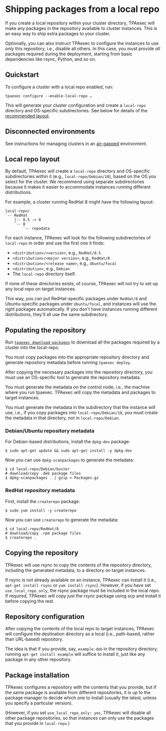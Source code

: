 # Shipping packages from a local repo

If you create a local repository within your cluster directory, TPAexec
will make any packages in the repository available to cluster instances.
This is an easy way to ship extra packages to your cluster.

Optionally, you can also instruct TPAexec to configure the instances to
use _only_ this repository, i.e., disable all others. In this case, you
must provide _all_ packages required during the deployment, starting
from basic dependencies like rsync, Python, and so on.

## Quickstart

To configure a cluster with a local repo enabled, run:

    tpaexec configure --enable-local-repo …

This will generate your cluster configuration and create a `local-repo`
directory and OS-specific subdirectories. See below for details of the
[recommended layout](#local-repo-layout).

## Disconnected environments

See instructions for managing clusters in an [air-gapped](air-gapped.md)
environment.

## Local repo layout

By default, TPAexec will create a `local-repo` directory and OS-specific
subdirectories within it (e.g., `local-repo/Debian/10`), based on the OS
you select for the cluster. We recommend using separate subdirectories
because it makes it easier to accommodate instances running different
distributions.

For example, a cluster running RedHat 8 might have the following layout:

```text
local-repo/
`-- RedHat
    |-- 8.5 -> 8
    `-- 8
        `-- repodata
```

For each instance, TPAexec will look for the following subdirectories of
`local-repo` in order and use the first one it finds:

* `<distribution>/<version>`, e.g., `RedHat/8.5`
* `<distribution>/<major version>`, e.g., `RedHat/8`
* `<distribution>/<release name>`, e.g., `Ubuntu/focal`
* `<distribution>`, e.g., `Debian`
* The `local-repo` directory itself.

If none of these directories exists, of course, TPAexec will not try to
set up any local repo on target instances.

This way, you can put RedHat-specific packages under `RedHat/8` and
Ubuntu-specific packages under `Ubuntu/focal`, and instances will use
the right packages automatically. If you don't have instances running
different distributions, they'll all use the same subdirectory.

## Populating the repository

Run [`tpaexec download-packages`](tpaexec-download-packages.md) to
download all the packages required by a cluster into the local-repo.

You must copy packages into the appropriate repository directory and
generate repository metadata before running `tpaexec deploy`.

After copying the necessary packages into the repository directory, you
must use an OS-specific tool to generate the repository metadata.

You must generate the metadata on the control node, i.e., the machine
where you run tpaexec. TPAexec will copy the metadata and packages to
target instances.

You must generate the metadata in the subdirectory that the instance
will use, i.e., if you copy packages into `local-repo/Debian/10`, you
must create the metadata in that directory, not in `local-repo/Debian`.

### Debian/Ubuntu repository metadata

For Debian-based distributions, install the `dpkg-dev` package:

```shell
$ sudo apt-get update && sudo apt-get install -y dpkg-dev
```

Now you can use `dpkg-scanpackages` to generate the metadata:

```shell
$ cd local-repo/Debian/buster
# download/copy .deb package files
$ dpkg-scanpackages . | gzip > Packages.gz
```

### RedHat repository metadata

First, install the `createrepo` package:

```shell
$ sudo yum install -y createrepo
```

Now you can use `createrepo` to generate the metadata:

```shell
$ cd local-repo/RedHat/8
# download/copy .rpm package files
$ createrepo .
```

## Copying the repository

TPAexec will use rsync to copy the contents of the repository directory,
including the generated metadata, to a directory on target instances.

If rsync is not already available on an instance, TPAexec can install it
(i.e., `apt-get install rsync` or `yum install rsync`). However, if you
have set `use_local_repo_only`, the rsync package must be included in
the local repo. If required, TPAexec will copy just the rsync package
using scp and install it before copying the rest.

## Repository configuration

After copying the contents of the local repo to target instances,
TPAexec will configure the destination directory as a local (i.e.,
path-based, rather than URL-based) repository.

The idea is that if you provide, say, `example.deb` in the repository
directory, running `apt-get install example` will suffice to install it,
just like any package in any other repository.

## Package installation

TPAexec configures a repository with the contents that you provide, but
if the same package is available from different repositories, it is up
to the package manager to decide which one to install (usually the
latest, unless you specify a particular version).

(However, if you set `use_local_repo_only: yes`, TPAexec will disable
all other package repositories, so that instances can only use the
packages that you provide in `local-repo`.)
